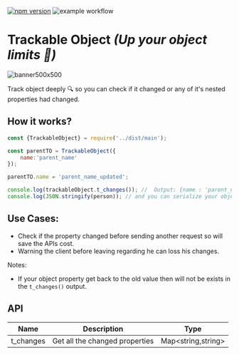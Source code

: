 [![npm version](https://badge.fury.io/js/trackable-object.svg)](https://badge.fury.io/js/trackable-object)
![example workflow](https://github.com/mahmoudshahin1111/trackable-object/actions/workflows/.github/workflows/test.yml/badge.svg)

# Trackable Object ***(Up your object limits 🐢)***

![banner500x500](https://user-images.githubusercontent.com/46138189/218281811-09448382-b37e-4df4-92fd-3eaac852c177.png)

Track object deeply 🔍 so you can check if it changed or any of it's nested properties had changed.

## How it works?

```js
const {TrackableObject} = require('../dist/main');

const parentTO = TrackableObject({
    name:'parent_name'
});

parentTO.name = 'parent_name_updated';

console.log(trackableObject.t_changes()); //  Output: {name : 'parent_name_updated'}
console.log(JSON.stringify(person)); // and you can serialize your object as well 
```

## Use Cases:
- Check if the property changed before sending another request so will save the APIs cost.
- Warning the client before leaving regarding he can loss his changes.


Notes:
- If your object property get back to the old value then will not be exists in the `t_changes()` output.

## API

|   Name   |                  Description                   |            Type             |
| :------: | :--------------------------------------------: | :-------------------------: |
|  t_changes   |              Get all the changed properties               |           Map<string,string>            |


